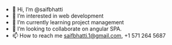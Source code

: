 - 👋 Hi, I’m @saifbhatti
- 👀 I’m interested in web development
- 🌱 I’m currently learning project management
- 💞️ I’m looking to collaborate on angular SPA.
- 📫 How to reach me saifbhatti.1@gmail.com, +1 571 264 5687

<!---
saifbhatti/saifbhatti is a ✨ special ✨ repository because its `README.md` (this file) appears on your GitHub profile.
You can click the Preview link to take a look at your changes.
--->
